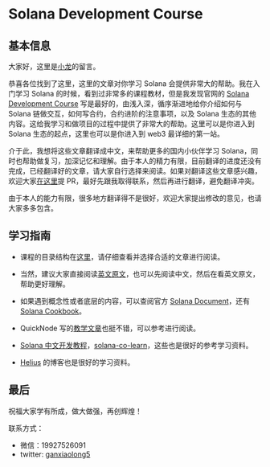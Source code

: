 # Solana Development Course

## 基本信息

大家好，这里是[小龙](https://github.com/longxiaoLX)的留言。

恭喜各位找到了这里，这里的文章对你学习 Solana 会提供非常大的帮助。我在入门学习 Solana 的时候，看到过非常多的课程教材，但是我发现官网的 [Solana Development Course](https://www.soldev.app/course) 写是最好的，由浅入深，循序渐进地给你介绍如何与 Solana 链做交互，如何写合约，合约进阶的注意事项，以及 Solana 生态的其他内容。这给我学习和做项目的过程中提供了非常大的帮助。这里可以是你进入到 Solana 生态的起点，这里也可以是你进入到 web3 最详细的第一站。

介于此，我想将这些文章翻译成中文，来帮助更多的国内小伙伴学习 Solana，同时也帮助做复习，加深记忆和理解。由于本人的精力有限，目前翻译的进度还没有完成，已经翻译好的文章，请大家自行选择来阅读。如果对翻译这些文章感兴趣，欢迎大家[在这里](https://github.com/longxiaoLX/solana-course/tree/main/content/zh-chs)提 PR，最好先跟我取得联系，然后再进行翻译，避免翻译冲突。

由于本人的能力有限，很多地方翻译得不是很好，欢迎大家提出修改的意见，也请大家多多包含。

## 学习指南

- 课程的目录结构在[这里](./SUMMARY.md)，请仔细查看并选择合适的文章进行阅读。

- 当然，建议大家直接阅读[英文原文](https://www.soldev.app/course)，也可以先阅读中文，然后在看英文原文，帮助更好理解。

- 如果遇到概念性或者底层的内容，可以查阅官方 [Solana Document](https://solana.com/docs)，还有 [Solana Cookbook](https://solanacookbook.com/)。

- QuickNode 写的[教学文章](https://www.quicknode.com/guides/welcome)也挺不错，可以参考进行阅读。

- [Solana 中文开发教程](https://www.solanazh.com/)，[solana-co-learn](https://creatorsdao.github.io/solana-co-learn/)，这些也是很好的参考学习资料。

- [Helius](https://www.helius.dev/blog) 的博客也是很好的学习资料。

## 最后

祝福大家学有所成，做大做强，再创辉煌！

联系方式：

- 微信：19927526091
- twitter: [ganxiaolong5](https://twitter.com/ganxiaolong5)
